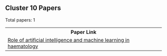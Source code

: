 ## Cluster 10 Papers

Total papers: 1
<html><table><tr>
<th>Paper Link</th>
</tr>
<tr>
<td><a href=https://www.semanticscholar.org/paper/aab5429817233e16fa825eb2a9df81161b07a24d>Role of artificial intelligence and machine learning in haematology</a></td>
</tr>
</table></html>
